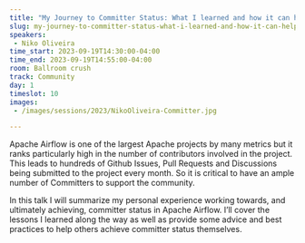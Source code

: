 ```yaml
---
title: "My Journey to Committer Status: What I learned and how it can help you"
slug: my-journey-to-committer-status-what-i-learned-and-how-it-can-help-you
speakers:
 - Niko Oliveira
time_start: 2023-09-19T14:30:00-04:00
time_end: 2023-09-19T14:55:00-04:00
room: Ballroom crush
track: Community
day: 1
timeslot: 10
images:
 - /images/sessions/2023/NikoOliveira-Committer.jpg

---
```


Apache Airflow is one of the largest Apache projects by many metrics but it ranks particularly high in the number of contributors involved in the project. This leads to hundreds of Github Issues, Pull Requests and Discussions being submitted to the project every month. So it is critical to have an ample number of Committers to support the community. 
 
 
 
 In this talk I will summarize my personal experience working towards, and ultimately achieving, committer status in Apache Airflow. I’ll cover the lessons I learned along the way as well as provide some advice and best practices to help others achieve committer status themselves.